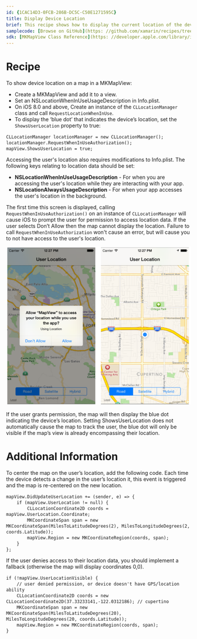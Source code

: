 ```yaml
---
id: {1CAC14D3-0FCB-286B-DC5C-C50E1271595C}  
title: Display Device Location  
brief: This recipe shows how to display the current location of the device on a map.  
samplecode: [Browse on GitHub](https: //github.com/xamarin/recipes/tree/master/ios/content_controls/map_view/display_device_location)  
sdk: [MKMapView Class Reference](https: //developer.apple.com/library/ios/#documentation/MapKit/Reference/MKMapView_Class/MKMapView/MKMapView.html)  
---
```


<a name="Recipe" class="injected"></a>


# Recipe

To show device location on a map in a MKMapView: &nbsp;

-  Create a MKMapView and add it to a view.
-  Set an NSLocationWhenInUseUsageDescription in Info.plist.
-  On iOS 8.0 and above, Create an instance of the `CLLocationManager` class and call `RequestLocationWhenInUse`.
-  To display the ‘blue dot’ that indicates the device’s location, set the `ShowsUserLocation` property to true: 


```
CLLocationManager locationManager = new CLLocationManager();
locationManager.RequestWhenInUseAuthorization();
mapView.ShowsUserLocation = true;
```

Accessing the user's location also requires modifications to Info.plist. The following keys relating to location data should be set: 

* **NSLocationWhenInUseUsageDescription** - For when you are accessing the user's location while they are interacting with your app.
* **NSLocationAlwaysUsageDescription** - For when your app accesses the user's location in the background.

The first time this screen is displayed, calling `RequestWhenInUseAuthorization()` on an instance of `CLLocationManager` will cause iOS to prompt the user for permission to access location data. If the user selects Don’t Allow then the map cannot display the location. Failure to call `RequestWhenInUseAuthorization` won't cause an error, but will cause you to not have access to the user's location.

 [ ![](Images/DeviceLocation.png)](Images/DeviceLocation.png)

If the user grants permission, the map will then display the blue dot
indicating the device’s location. Setting ShowsUserLocation does not
automatically cause the map to track the user, the blue dot will only be visible
if the map’s view is already encompassing their location.

 <a name="Additional_Information" class="injected"></a>


# Additional Information

To center the map on the user’s location, add the following code. Each time
the device detects a change in the user’s location it, this event is triggered
and the map is re-centered on the new location.

```
mapView.DidUpdateUserLocation += (sender, e) => {
    if (mapView.UserLocation != null) {
        CLLocationCoordinate2D coords = mapView.UserLocation.Coordinate;
        MKCoordinateSpan span = new MKCoordinateSpan(MilesToLatitudeDegrees(2), MilesToLongitudeDegrees(2, coords.Latitude));
        mapView.Region = new MKCoordinateRegion(coords, span);
    }
};
```

If the user denies access to their location data, you should implement a
fallback (otherwise the map will display coordinates 0,0).&nbsp;

```
if (!mapView.UserLocationVisible) {
    // user denied permission, or device doesn't have GPS/location ability
    CLLocationCoordinate2D coords = new CLLocationCoordinate2D(37.33233141,-122.0312186); // cupertino
    MKCoordinateSpan span = new MKCoordinateSpan(MilesToLatitudeDegrees(20), MilesToLongitudeDegrees(20, coords.Latitude));
    mapView.Region = new MKCoordinateRegion(coords, span);
}
```